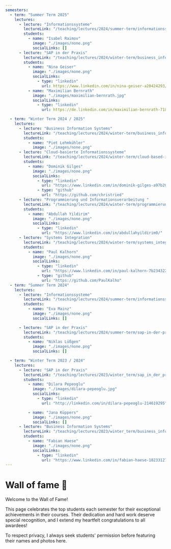 ```yaml
---
semesters:
  - term: "Summer Term 2025"
    lectures:
      - lecture: "Informationssysteme"
        lectureLink: "/teaching/lectures/2024/summer-term/informationssysteme"
        students:
          - name: "Isabel Raimov"
            image: "./images/none.png"
            socialLinks: []
      - lecture: "SAP in der Praxis"
        lectureLink: "/teaching/lectures/2024/winter-term/business_information_systems"
        students:
          - name: "Nina Geiser"
            image: "./images/none.png"
            socialLinks:
              - type: "linkedin"
                url: https://www.linkedin.com/in/nina-geiser-a20424293/
          - name: "Maximilian Bernrath"
            image: "./images/maximilian-bernrath.jpg"
            socialLinks:
              - type: "linkedin"
                url: https://de.linkedin.com/in/maximilian-bernrath-718319360

  - term: "Winter Term 2024 / 2025"
    lectures:
      - lecture: "Business Information Systems"
        lectureLink: "/teaching/lectures/2024/winter-term/business_information_systems"
        students:
          - name: "Piet Lehmkühler"
            image: "./images/none.png"
      - lecture: "Cloud-basierte Informationssysteme"
        lectureLink: "/teaching/lectures/2024/winter-term/cloud-based-is"
        students:
          - name: "Dominik Gilges"
            image: "./images/none.png"
            socialLinks:
              - type: "linkedin"
                url: "https://www.linkedin.com/in/dominik-gilges-a97b20171/"
              - type: "github"
                url: "https://github.com/christried"
      - lecture: "Programmierung und Informationsverarbeitung "
        lectureLink: "/teaching/lectures/2024/winter-term/programmierung"
        students:
          - name: "Abdullah Yildirim"
            image: "./images/none.png"
            socialLinks:
              - type: "linkedin"
                url: "https://www.linkedin.com/in/abdullahyildirim0/"
      - lecture: "Systems Integration"
        lectureLink: "/teaching/lectures/2024/winter-term/systems_integration"
        students:
          - name: "Paul Kalhorn"
            image: "./images/none.png"
            socialLinks:
              - type: "linkedin"
                url: "https://www.linkedin.com/in/paul-kalhorn-7b2343228/"
              - type: "github"
                url: "https://github.com/PaulKalho"
  - term: "Summer Term 2024"
    lectures:
      - lecture: "Informationssysteme"
        lectureLink: "/teaching/lectures/2024/summer-term/informationssysteme"
        students:
          - name: "Eva Mainz"
            image: "./images/none.png"
            socialLinks: []

      - lecture: "SAP in der Praxis"
        lectureLink: "/teaching/lectures/2024/summer-term/sap-in-der-praxis"
        students:
          - name: "Niklas Lüßgen"
            image: "./images/none.png"
            socialLinks: []

  - term: "Winter Term 2023 / 2024"
    lectures:
      - lecture: "SAP in der Praxis"
        lectureLink: "/teaching/lectures/2023/winter_term/sap_in_der_praxis"
        students:
          - name: "Dilara Pepeoglu"
            image: "./images/dilara-pepeoglu.jpg"
            socialLinks:
              - type: "linkedin"
                url: "http://linkedin.com/in/dilara-pepeoglu-214619295"

          - name: "Jana Küppers"
            image: "./images/none.png"
            socialLinks: []
      - lecture: "Business Information Systems"
        lectureLink: "/teaching/lectures/2023/winter_term/business_information_systems"
        students:
          - name: "Fabian Haese"
            image: "./images/none.png"
            socialLinks:
              - type: "linkedin"
                url: "https://www.linkedin.com/in/fabian-haese-182331277"
---
```


# Wall of fame 🥇

Welcome to the Wall of Fame!

This page celebrates the top students each semester for their exceptional
achievements in their courses. Their dedication and hard work deserve special
recognition, and I extend my heartfelt congratulations to all awardees!

To respect privacy, I always seek students' permission before featuring their
names and photos here.
